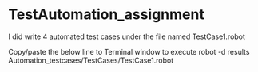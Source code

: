 # TestAutomation_assignment

I did write 4 automated test cases under the file named TestCase1.robot

Copy/paste the below line to Terminal window to execute
robot -d results Automation_testcases/TestCases/TestCase1.robot
